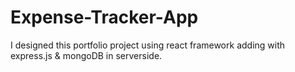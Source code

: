 # Expense-Tracker-App
I designed this portfolio project using react framework adding with express.js &amp; mongoDB in serverside.
